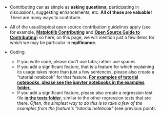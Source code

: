 - Contributing can as simple as **asking questions**, participating in discussions, suggesting enhancements, etc.  **All of these are valuable!**  There are many ways to contribute.

- All of the usual/typical open source contribution guidelines apply (see for example, **[Matplotlib Contributing](https://matplotlib.org/3.1.1/devel/contributing.html)** and **[Open Source Guide to Contributing](https://opensource.guide/how-to-contribute/)**)
so here, on this page, we will mention just a few items for which we may be particular in **mplfinance**.


- Coding:
  - If you write code, please don't use tabs; rather use spaces.
  - If you add a significant feature, that is a feature for which explaining its usage takes more than just a few sentences, please also create a "tutorial notebook" for that feature.  **[For examples of tutorial notebooks, please see the jupyter notebooks in the examples folder.](https://github.com/matplotlib/mplfinance/tree/master/examples)**
  - If you add a significant feature, please also create a regression test file **[in the tests folder](https://github.com/matplotlib/mplfinance/tree/master/tests)**, similar to the other regression tests that are there.  *Often, the simplest way to do this is to take a few of the examples from the feature's "tutorial notebook"* (see previous point).
